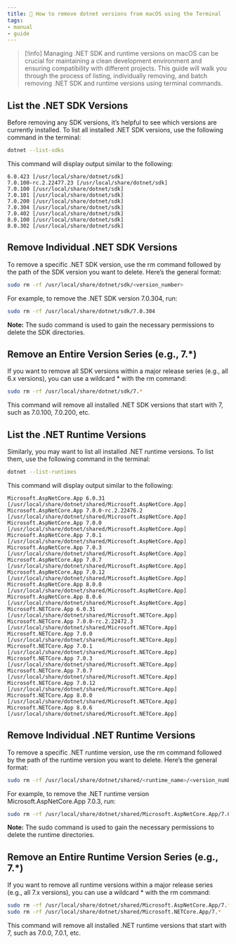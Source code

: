 ```yaml
---
title: 📕 How to remove dotnet versions from macOS using the Terminal
tags:
- manual
- guide
---
```


> [!info]
> Managing .NET SDK and runtime versions on macOS can be crucial for maintaining a clean development environment and ensuring compatibility with different projects. This guide will walk you through the process of listing, individually removing, and batch removing .NET SDK and runtime versions using terminal commands.

## List the .NET SDK Versions

Before removing any SDK versions, it’s helpful to see which versions are currently installed. To list all installed .NET SDK versions, use the following command in the terminal:

```sh
dotnet --list-sdks
```

This command will display output similar to the following:

```
6.0.423 [/usr/local/share/dotnet/sdk]
7.0.100-rc.2.22477.23 [/usr/local/share/dotnet/sdk]
7.0.100 [/usr/local/share/dotnet/sdk]
7.0.101 [/usr/local/share/dotnet/sdk]
7.0.200 [/usr/local/share/dotnet/sdk]
7.0.304 [/usr/local/share/dotnet/sdk]
7.0.402 [/usr/local/share/dotnet/sdk]
8.0.100 [/usr/local/share/dotnet/sdk]
8.0.302 [/usr/local/share/dotnet/sdk]
```

## Remove Individual .NET SDK Versions

To remove a specific .NET SDK version, use the rm command followed by the path of the SDK version you want to delete. Here’s the general format:

```sh
sudo rm -rf /usr/local/share/dotnet/sdk/<version_number>
```

For example, to remove the .NET SDK version 7.0.304, run:

```sh
sudo rm -rf /usr/local/share/dotnet/sdk/7.0.304
```

**Note:** The sudo command is used to gain the necessary permissions to delete the SDK directories.

## Remove an Entire Version Series (e.g., 7.*)

If you want to remove all SDK versions within a major release series (e.g., all 6.x versions), you can use a wildcard * with the rm command:

```sh
sudo rm -rf /usr/local/share/dotnet/sdk/7.*
```

This command will remove all installed .NET SDK versions that start with 7, such as 7.0.100, 7.0.200, etc.

## List the .NET Runtime Versions

Similarly, you may want to list all installed .NET runtime versions. To list them, use the following command in the terminal:

```sh
dotnet --list-runtimes
```

This command will display output similar to the following:

```
Microsoft.AspNetCore.App 6.0.31 [/usr/local/share/dotnet/shared/Microsoft.AspNetCore.App]
Microsoft.AspNetCore.App 7.0.0-rc.2.22476.2 [/usr/local/share/dotnet/shared/Microsoft.AspNetCore.App]
Microsoft.AspNetCore.App 7.0.0 [/usr/local/share/dotnet/shared/Microsoft.AspNetCore.App]
Microsoft.AspNetCore.App 7.0.1 [/usr/local/share/dotnet/shared/Microsoft.AspNetCore.App]
Microsoft.AspNetCore.App 7.0.3 [/usr/local/share/dotnet/shared/Microsoft.AspNetCore.App]
Microsoft.AspNetCore.App 7.0.7 [/usr/local/share/dotnet/shared/Microsoft.AspNetCore.App]
Microsoft.AspNetCore.App 7.0.12 [/usr/local/share/dotnet/shared/Microsoft.AspNetCore.App]
Microsoft.AspNetCore.App 8.0.0 [/usr/local/share/dotnet/shared/Microsoft.AspNetCore.App]
Microsoft.AspNetCore.App 8.0.6 [/usr/local/share/dotnet/shared/Microsoft.AspNetCore.App]
Microsoft.NETCore.App 6.0.31 [/usr/local/share/dotnet/shared/Microsoft.NETCore.App]
Microsoft.NETCore.App 7.0.0-rc.2.22472.3 [/usr/local/share/dotnet/shared/Microsoft.NETCore.App]
Microsoft.NETCore.App 7.0.0 [/usr/local/share/dotnet/shared/Microsoft.NETCore.App]
Microsoft.NETCore.App 7.0.1 [/usr/local/share/dotnet/shared/Microsoft.NETCore.App]
Microsoft.NETCore.App 7.0.3 [/usr/local/share/dotnet/shared/Microsoft.NETCore.App]
Microsoft.NETCore.App 7.0.7 [/usr/local/share/dotnet/shared/Microsoft.NETCore.App]
Microsoft.NETCore.App 7.0.12 [/usr/local/share/dotnet/shared/Microsoft.NETCore.App]
Microsoft.NETCore.App 8.0.0 [/usr/local/share/dotnet/shared/Microsoft.NETCore.App]
Microsoft.NETCore.App 8.0.6 [/usr/local/share/dotnet/shared/Microsoft.NETCore.App]
```

## Remove Individual .NET Runtime Versions

To remove a specific .NET runtime version, use the rm command followed by the path of the runtime version you want to delete. Here’s the general format:

```sh
sudo rm -rf /usr/local/share/dotnet/shared/<runtime_name>/<version_number>
```

For example, to remove the .NET runtime version Microsoft.AspNetCore.App 7.0.3, run:

```sh
sudo rm -rf /usr/local/share/dotnet/shared/Microsoft.AspNetCore.App/7.0.3
```

**Note:** The sudo command is used to gain the necessary permissions to delete the runtime directories.

## Remove an Entire Runtime Version Series (e.g., 7.*)

If you want to remove all runtime versions within a major release series (e.g., all 7.x versions), you can use a wildcard * with the rm command:

```sh
sudo rm -rf /usr/local/share/dotnet/shared/Microsoft.AspNetCore.App/7.*
sudo rm -rf /usr/local/share/dotnet/shared/Microsoft.NETCore.App/7.*
```

This command will remove all installed .NET runtime versions that start with 7, such as 7.0.0, 7.0.1, etc.